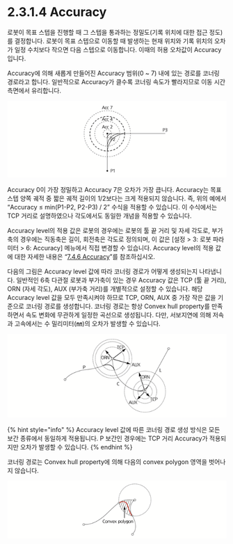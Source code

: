 # 2.3.1.4 Accuracy

로봇이 목표 스텝을 진행할 때 그 스텝을 통과하는 정밀도\(기록 위치에 대한 접근 정도\)를 결정합니다. 로봇이 목표 스텝으로 이동할 때 발생하는 현재 위치와 기록 위치의 오차가 일정 수치보다 작으면 다음 스텝으로 이동합니다. 이때의 허용 오차값이 Accuracy입니다.

Accuracy에 의해 새롭게 만들어진 Accuracy 범위\(0 ~ 7\) 내에 있는 경로를 코너링 경로라고 합니다. 일반적으로 Accuracy가 클수록 코너링 속도가 빨라지므로 이동 시간 측면에서 유리합니다.

![그림 19 Accuracy에 따른 P2의 경로 변화](../../../.gitbook/assets/image%20%2853%29.png)

Accuracy 0이 가장 정밀하고 Accuracy 7은 오차가 가장 큽니다. Accuracy는 목표 스텝 양쪽 궤적 중 짧은 궤적 길이의 1/2보다는 크게 적용되지 않습니다. 즉, 위의 예에서 “Accuracy ≤ min\(P1-P2, P2-P3\) / 2” 수식을 적용할 수 있습니다. 이 수식에서는 TCP 거리로 설명하였으나 각도에서도 동일한 개념을 적용할 수 있습니다.

Accuracy level의 적용 값은 로봇의 경우에는 로봇의 툴 끝 거리 및 자세 각도로, 부가축의 경우에는 직동축은 길이, 회전축은 각도로 정의되며, 이 값은 \[설정 &gt; 3: 로봇 파라미터 &gt; 6: Accuracy\] 메뉴에서 직접 변경할 수 있습니다. Accuracy level의 적용 값에 대한 자세한 내용은 “[7.4.6 Accuracy](../../../7-setting/7-4-robot-parameter/accuracy.md)”를 참조하십시오.

다음의 그림은 Accuracy level 값에 따라 코너링 경로가 어떻게 생성되는지 나타냅니다. 일반적인 6축 다관절 로봇과 부가축이 있는 경우 Accuracy 값은 TCP \(툴 끝 거리\), ORN \(자세 각도\), AUX \(부가축 거리\)를 개별적으로 설정할 수 있습니다. 해당 Accuracy level 값을 모두 만족시켜야 하므로 TCP, ORN, AUX 중 가장 작은 값을 기준으로 코너링 경로를 생성합니다. 코너링 경로는 항상 Convex hull property를 만족하면서 속도 변화에 무관하게 일정한 곡선으로 생성됩니다. 다만, 서보지연에 의해 저속과 고속에서는 수 밀리미터\(㎜\)의 오차가 발생할 수 있습니다.

![그림 20 Accuracy level 값에 따른 코너링 경로 생성](../../../.gitbook/assets/image%20%2879%29.png)

{% hint style="info" %}
Accuracy level 값에 따른 코너링 경로 생성 방식은 모든 보간 종류에서 동일하게 적용됩니다. P 보간인 경우에는 TCP 거리 Accuracy가 적용되지만 오차가 발생할 수 있습니다.
{% endhint %}

코너링 경로는 Convex hull property에 의해 다음의 convex polygon 영역을 벗어나지 않습니다.

![그림 21 Convex polygon 영역 내의 코너링 경로의 모든 점](../../../.gitbook/assets/image%20%2887%29.png)

